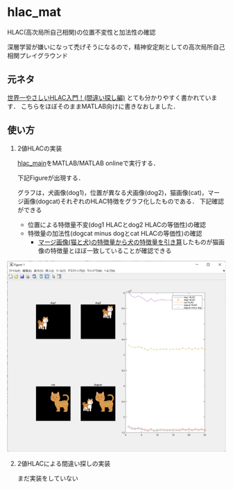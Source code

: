 # hlac_mat
HLAC(高次局所自己相関)の位置不変性と加法性の確認

深層学習が嫌いになって禿げそうになるので，精神安定剤としての高次局所自己相関プレイグラウンド
## 元ネタ


[世界一やさしいHLAC入門！(間違い探し編)](https://zenn.dev/kotaro_inoue/articles/f0cbbca962313b)
とても分かりやすく書かれています．
こちらをほぼそのままMATLAB向けに書きなおしました．

## 使い方

1. 2値HLACの実装

    [hlac_main](./hlac_main.m)をMATLAB/MATLAB onlineで実行する．

    下記Figureが出現する．

    グラフは，犬画像(dog1)，位置が異なる犬画像(dog2)，猫画像(cat)，マージ画像(dogcat)それぞれのHLAC特徴をグラフ化したものである．
    下記確認ができる
    - 位置による特徴量不変(dog1 HLACとdog2 HLACの等価性)の確認
    - 特徴量の加法性(dogcat minus dogとcat HLACの等価性)の確認
        - [マージ画像(猫と犬)の特徴量から犬の特徴量を引き算](./hlac_main.m#L50)したものが猫画像の特徴量とほぼ一致していることが確認できる

![](scr1.png)


2. 2値HLACによる間違い探しの実装

    まだ実装をしていない